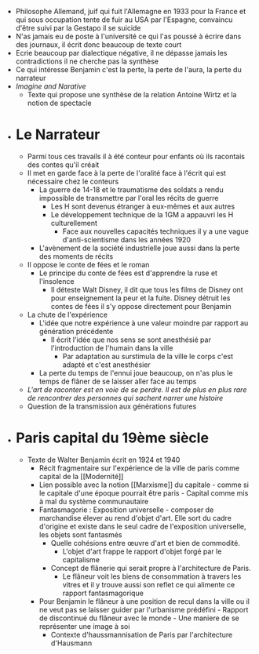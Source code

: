 - Philosophe Allemand, juif qui fuit l'Allemagne en 1933 pour la France et qui sous occupation tente de fuir au USA par l'Espagne, convaincu d'être suivi par la Gestapo il se suicide
- N'as jamais eu de poste à l'université ce qui l'as poussé à écrire dans des journaux, il écrit donc beaucoup de texte court
- Ecrie beaucoup par dialectique négative, il ne dépasse jamais les contradictions il ne cherche pas la synthèse
- Ce qui intéresse Benjamin c'est la perte, la perte de l'aura, la perte du narrateur
- *Imagine and Narative*
	- Texte qui propose une synthèse de la relation Antoine Wirtz et la notion de spectacle
- # Le Narrateur
	- Parmi tous ces travails il à été conteur pour enfants où ils racontais des contes qu'il créait
	- Il met en garde face à la perte de l'oralité face à l'écrit qui est nécessaire chez le conteurs
		- La guerre de 14-18 et le traumatisme des soldats a rendu impossible de transmettre par l'oral les récits de guerre
			- Les H sont devenus étranger à eux-mêmes et aux autres
			- Le développement technique de la 1GM a appauvri les H culturellement
				- Face aux nouvelles capacités techniques il y a une vague d'anti-scientisme dans les années 1920
		- L'avènement de la société industrielle joue aussi dans la perte des moments de récits
	- Il oppose le conte de fées et le roman
		- Le principe du conte de fées est d'apprendre la ruse et l'insolence
			- Il déteste Walt Disney, il dit que tous les films de Disney ont pour enseignement la peur et la fuite. Disney détruit les contes de fées il s'y oppose directement pour Benjamin
	- La chute de l'expérience
		- L'idée que notre expérience à une valeur moindre par rapport au génération précédente
			- Il écrit l'idée que nos sens se sont anesthésié par l'introduction de l'humain dans la ville
				- Par adaptation au surstimula de la ville le corps c'est adapté et c'est anesthésier
		- La perte du temps de l'ennui joue beaucoup, on n'as plus le temps de flâner de se laisser aller face au temps
	- *L'art de raconter est en voie de se perdre. Il est de plus en plus rare de rencontrer des personnes qui sachent narrer une histoire*
	- Question de la transmission aux générations futures
- # Paris capital du 19ème siècle
	- Texte de Walter Benjamin écrit en 1924 et 1940
		- Récit fragmentaire sur l'expérience de la ville de paris comme capital de la [[Modernité]]
		- Lien possible avec la notion [[Marxisme]] du capitale - comme si le capitale d'une époque pourrait être paris - Capital comme mis à mal du système communautaire
		- Fantasmagorie : Exposition universelle - composer de marchandise élever au rend d'objet d'art. Elle sort du cadre d'origine et existe dans le seul cadre de l'exposition universelle, les objets sont fantasmés
			- Quelle cohésions entre œuvre d'art et bien de commodité.
				- L'objet d'art frappe le rapport d'objet forgé par le capitalisme
			- Concept de flânerie qui serait propre à l'architecture de Paris.
				- Le flâneur voit les biens de consommation à travers les vitres et il y trouve aussi son reflet ce qui alimente ce rapport fantasmagorique
		- Pour Benjamin le flâneur à une position de recul dans la ville ou il ne veut pas se laisser guider par l'urbanisme prédéfini - Rapport de discontinué du flâneur avec le monde - Une maniere de se représenter une image à soi
			- Contexte d'haussmannisation de Paris par l'architecture d'Hausmann